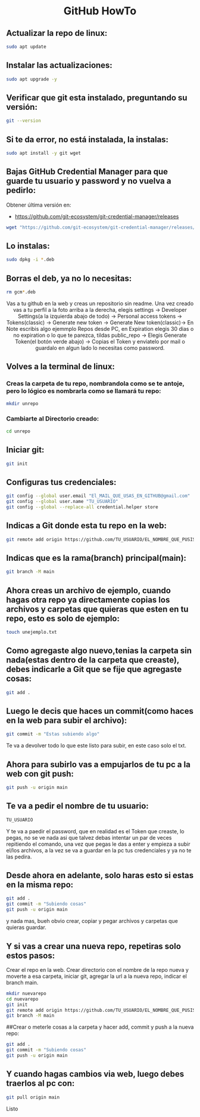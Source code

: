 <h1 style="text-align: center"> GitHub HowTo </h1>

## Actualizar la repo de linux:

```bash
sudo apt update 
```

## Instalar las actualizaciones:
```bash
sudo apt upgrade -y
```

## Verificar que git esta instalado, preguntando su versión:
```bash
git --version
```

## Si te da error, no está instalada, la instalas:
```bash
sudo apt install -y git wget
```

## Bajas GitHub Credential Manager para que guarde tu usuario y password y no vuelva a pedirlo:
Obtener última versión en: 
- https://github.com/git-ecosystem/git-credential-manager/releases

```bash
wget "https://github.com/git-ecosystem/git-credential-manager/releases/download/v2.4.1/gcm-linux_amd64.2.4.1.deb"
```

## Lo instalas:
```bash
sudo dpkg -i *.deb
```

## Borras el deb, ya no lo necesitas:
```bash
rm gcm*.deb
```

<p style="text-align: center;">Vas a tu github en la web y creas un repositorio sin readme. 
Una vez creado vas a tu perfil a la foto arriba a la derecha, elegis settings -> Developer Settings(a la izquierda abajo de todo) -> Personal access tokens -> Tokens(classic) -> Generate new token -> Generate New token(classic)-> En Note escribis algo ejemmplo Repos desde PC, en Expiration elegis 30 dias o no expiration o lo que te parezca, tildas public_repo -> Elegis Generate Token(el botón verde abajo) -> Copias el Token y enviatelo por mail o guardalo en algun lado lo necesitas como password.
</p>

## Volves a la terminal de linux:

### Creas la carpeta de tu repo, nombrandola como se te antoje, pero lo lógico es nombrarla como se llamará tu repo:
```bash
mkdir unrepo
```

### Cambiarte al Directorio creado:
```bash
cd unrepo
```

## Iniciar git:
```bash
git init
```

## Configuras tus credenciales:
```bash
git config --global user.email "El_MAIL_QUE_USAS_EN_GITHUB@gmail.com"
git config --global user.name "TU_USUARIO"
git config --global --replace-all credential.helper store
```

## Indicas a Git donde esta tu repo en la web:
```bash
git remote add origin https://github.com/TU_USUARIO/EL_NOMBRE_QUE_PUSISTE_A_TU_REPO.git
```

## Indicas que es la rama(branch) principal(main):
```bash
git branch -M main
```

## Ahora creas un archivo de ejemplo, cuando hagas otra repo ya directamente copias los archivos y carpetas que quieras que esten en tu repo, esto es solo de ejemplo:
```bash
touch unejemplo.txt
```

## Como agregaste algo nuevo,tenias la carpeta sin nada(estas dentro de la carpeta que creaste), debes indicarle a Git que se fije que agregaste cosas:
```bash
git add .
```

## Luego le decis que haces un commit(como haces en la web para subir el archivo):
```bash
git commit -m "Estas subiendo algo"
```

Te va a devolver todo lo que este listo para subir, en este caso solo el txt.

## Ahora para subirlo vas a empujarlos de tu pc a la web con git push:
```bash
git push -u origin main
```

## Te va a pedir el nombre de tu usuario:
```bash
TU_USUARIO
```


Y te va a paedir el password, que en realidad es el Token que creaste, lo pegas, no se ve nada asi que talvez debas intentar un par de veces repitiendo el comando, una vez que pegas le das a enter y empieza a subir el/los archivos, a la vez se va a guardar en la pc tus credenciales y ya no te las pedira.

## Desde ahora en adelante, solo haras esto si estas en la misma repo:
```bash
git add .
git commit -m "Subiendo cosas"
git push -u origin main
```


y nada mas, bueh obvio crear, copiar y pegar archivos y carpetas que quieras guardar.

## Y si vas a crear una nueva repo, repetiras solo estos pasos:
Crear el repo en la web.
Crear directorio con el nombre de la repo nueva y moverte a esa carpeta, iniciar git, agregar la url a la nueva repo, indicar el branch main.

```bash
mkdir nuevarepo
cd nuevarepo
git init
git remote add origin https://github.com/TU_USUARIO/EL_NOMBRE_QUE_PUSISTE_A_TU_REPO.git
git branch -M main
```

##Crear o meterle cosas a la carpeta y hacer add, commit y push a la nueva repo:
```bash
git add .
git commit -m "Subiendo cosas"
git push -u origin main
```

## Y cuando hagas cambios via web, luego debes traerlos al pc con:
```bash
git pull origin main
```

Listo
